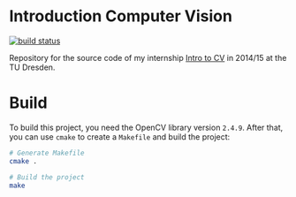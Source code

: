 # Introduction Computer Vision

[![build status](https://square-src.de/ci/projects/1/status.png?ref=master)](https://square-src.de/ci/projects/1?ref=master)

Repository for the source code of my internship [Intro to CV](http://www.inf.tu-dresden.de/index.php?node_id=3487&ln=en)
in 2014/15 at the TU Dresden.

# Build

To build this project, you need the OpenCV library version `2.4.9`. After
that, you can use `cmake` to create a `Makefile` and build the project:

```bash
# Generate Makefile
cmake .

# Build the project
make
```